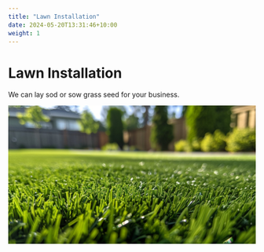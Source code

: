 ```yaml
---
title: "Lawn Installation"
date: 2024-05-20T13:31:46+10:00
weight: 1
---
```



# Lawn Installation

We can lay sod or sow grass seed for your business.

![Accounting Services](/images/StockCake-FreshDewyGrass.jpg)
